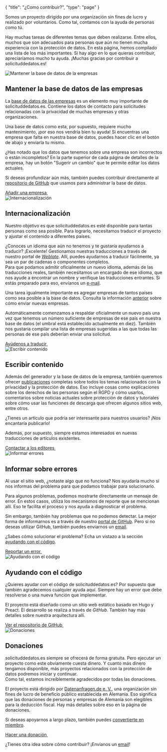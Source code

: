 {
	"title": "¿Como contribuir?",
	"type": "page"
}

Somos un proyecto dirigido por una organización sin fines de lucro y realizado por voluntarios. Como tal, contamos con la ayuda de personas como tú.

Hay muchas tareas de diferentes temas que deben realizarse. Entre ellos, muchos que son adecuados para personas que aún no tienen mucha experiencia con la protección de datos. En esta página, hemos compilado una lista de los más importantes. Si hay algo en lo que quieras contribuir, apreciaríamos mucho tu ayuda.
¡Muchas gracias por contribuir a solicituddedatos.es!

<article id="cdb" class="list-article icon-list-article">
    <div class="col25 article-featured-image"><img class="image" src="/card-icons/company.svg" alt="Mantener la base de datos de la empresas"></div>
    <div class="padded col75">
        <h1>Mantener la base de datos de las empresas</h1>
        <p>La <a href="/company">base de datos de las empresas</a> es un elemento muy importante de solicituddedatos.es. Contiene los datos de contacto para solicitudes relacionadas con la privacidad de muchas empresas y otras organizaciones.</p>
        <p>Una base de datos como esta, por supuesto, requiere mucho mantenimiento, ¡por eso nos vendría bien tu ayuda! Si encuentras una empresa que falta en nuestra base de datos, puedes hacer clic en el botón de abajo y enviarla tu mismo.</p>
        <p>¿Has notado que los datos que tenemos sobre una empresa son incorrectos o están incompletos? En la parte superior de cada página de detalles de la empresa, hay un botón "Sugerir un cambio" que te permite editar los datos actuales.</p>
        <p>Si deseas profundizar aún más, también puedes contribuir directamente al <a href="https://github.com/datenanfragen/data">repositorio de GitHub</a> que usamos para administrar la base de datos.</p>
    </div>
    <div class="clearfix"></div>
    <!-- TODO: At some point, we will want to have proper landing page/better process for this. -->
    <a class="button button-primary read-more-button" href="/suggest#!type=new&for=cdb">Añadir una empresa&nbsp;<span class="icon icon-arrow-right"></span></a>
</article>

<article id="i18n" class="list-article icon-list-article">
    <div class="col25 article-featured-image"><img class="image" src="/card-icons/i18n.svg" alt="Internacionalización"></div>
    <div class="padded col75">
        <h1>Internacionalización</h1>
        <p>Nuestro objetivo es que solicituddedatos.es esté disponible para tantas personas como sea posible. Para lograrlo, necesitamos traducir el proyecto y ajustar el contenido a diferentes países.</p>
        <p>¿Conoces un idioma que aún no tenemos y te gustaría ayudarnos a traducir? ¡Excelente! Gestionamos nuestras traducciones a través de nuestro portal de <em><a href="https://hosted.weblate.org/engage/datenanfragen-de/">Weblate</a></em>. Allí, puedes ayudarnos a traducir fácilmente, ya sea un par de cadenas o componentes completos.
        <br>Para que podamos admitir oficialmente un nuevo idioma, además de las traducciones reales, también necesitamos un encargado de ese idioma, que nos ayude a encontrar un nombre y verifique las traducciones entrantes. Si estás preparado para eso, envíanos un <a href="mailto:dev@datarequests.org">e-mail</a>.</p>
        <p>Una tarea igualmente importante es agregar empresas de tantos países como sea posible a la base de datos. Consulta la información <a href="#cdb">anterior</a> sobre cómo enviar nuevas empresas.</p>
        <p>Automáticamente comenzamos a respaldar oficialmente un nuevo país una vez que tenemos un número suficiente de empresas de ese país en nuestra base de datos (el umbral está establecido actualmente en diez). También nos gustaría compilar una lista de empresas sugeridas a las que todas las personas de ese país deberían enviar una solicitud.</p>
    </div>
    <div class="clearfix"></div>
    <a class="button button-primary read-more-button" href="https://hosted.weblate.org/engage/datenanfragen-de/">Ayúdenos a traducir&nbsp;<span class="icon icon-arrow-right"></span></a>
</article>

<article id="content" class="list-article icon-list-article">
    <div class="col25 article-featured-image"><img class="image" src="/card-icons/edit.svg" alt="Escribir contenido"></div>
    <div class="padded col75">
        <h1>Escribir contenido</h1>
        <p>Además del generador y la base de datos de la empresa, también queremos ofrecer <a href="/blog">publicaciones</a> completas sobre todos los temas relacionados con la privacidad y la protección de datos. Eso incluye cosas como explicaciones sobre los derechos de las personas según el RGPD y cómo usarlos, comentarios sobre noticias actuales sobre protección de datos y tutoriales sobre cómo usar las funciones de descarga que ofrecen algunos sitios web, entre otros.</p>
        <p>¿Tienes un artículo que podría ser interesante para nuestros usuarios? ¡Nos encantaría publicarlo!</p>
        <p>Además, por supuesto, siempre estamos interesados en nuevas traducciones de artículos existentes.</p>
    </div>
    <div class="clearfix"></div>
    <a class="button button-primary read-more-button" href="mailto:editors@datarequests.org">Contactar a los editores&nbsp;<span class="icon icon-arrow-right"></span></a>
</article>

<article id="bugs" class="list-article icon-list-article">
    <div class="col25 article-featured-image"><img class="image" src="/card-icons/bug.svg" alt="Informar errores"></div>
    <div class="padded col75">
        <h1>Informar sobre errores</h1>
        <p>Al usar el sitio web, ¿notaste algo que no funciona? Nos ayudaría mucho si nos informas del problema para que podamos trabajar para solucionarlo.</p>
        <p>Para algunos problemas, podemos mostrarte directamente un mensaje de error. En estos casos, utiliza los mecanismos de reporte que se mencionan allí. Eso te facilita el proceso y nos ayuda a diagnosticar el problema.</p>
        <p>Sin embargo, también hay problemas que no podemos detectar. La mejor forma de informarnos es a través de nuestro <a href="https://github.com/datenanfragen/website/issues">portal de GitHub</a>. Pero si no deseas utilizar GitHub, también puedes enviarnos un <a href="mailto:dev@datenanfragen.de">email</a>.</p>
        <p>¿Sabes cómo solucionar el problema? Echa un vistazo a la sección <a href="#code">ayudando con el código</a>.</p>
    </div>
    <div class="clearfix"></div>
    <a class="button button-primary read-more-button" href="https://github.com/datenanfragen/website/issues">Reportar un error&nbsp;<span class="icon icon-arrow-right"></span></a>
</article>

<article id="code" class="list-article icon-list-article">
    <div class="col25 article-featured-image"><img class="image" src="/card-icons/code.svg" alt="Ayudando con el código"></div>
    <div class="padded col75">
        <h1>Ayudando con el código</h1>
        <p>¿Quieres ayudar con el código de solicituddedatos.es? Por supuesto que también agradecemos cualquier ayuda aquí. Siempre hay un error que debe resolverse o una nueva función que implementar.</p>
        <p>El proyecto está diseñado como un sitio web estático basado en Hugo y Preact. El desarrollo se realiza a través de <em>GitHub</em>. También hay más detalles sobre nuestra arquitectura allí.</p>
    </div>
    <div class="clearfix"></div>
    <a class="button button-primary read-more-button" href="https://github.com/datenanfragen/website">Ver el repositorio de GitHub&nbsp;<span class="icon icon-arrow-right"></span></a>
</article>

<article id="donate" class="list-article icon-list-article">
    <div class="col25 article-featured-image"><img class="image" src="/card-icons/money.svg" alt="Donaciones"></div>
    <div class="padded col75">
        <h1>Donaciones</h1>
        <p>solicituddedatos.es siempre se ofrecerá de forma gratuita. Pero ejecutar un proyecto como este obviamente cuesta dinero. Y cuanto más dinero tengamos disponible, más proyectos relacionados con la protección de datos podremos iniciar y continuar.
        <br>Como tal, estamos increíblemente agradecidos por todas las donaciones.</p>
        <p>El proyecto está dirigido por <a href="https://www.solicituddedatos.es/verein">Datenanfragen.de e.&nbsp;V.</a>, una organización sin fines de lucro de beneficio público establecida en Alemania. Eso significa que las donaciones de personas y empresas de Alemania son elegibles para la deducción fiscal. Hay más detalles sobre eso en la página de donaciones.</p>
        <p>Si deseas apoyarnos a largo plazo, también puedes <a href="https://www.solicituddedatos.es/verein/become-a-member/">convertierte en miembro</a>.</p>
    </div>
    <div class="clearfix"></div>
    <a class="button button-primary read-more-button" href="https://www.solicituddedatos.es/donate">Hacer una donación&nbsp;<span class="icon icon-arrow-right"></span></a>
</article>

¿Tienes otra idea sobre cómo contribuir? ¡Envíanos un [email](mailto:contact@datarequests.org)!
